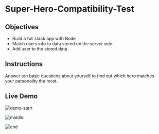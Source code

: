 # Super-Hero-Compatibility-Test

## Objectives
+ Build a full stack app with Node
+ Match users info to data stored on the server side.
+ Add user to the stored data.

## Instructions

Answer ten basic questions about yourself to find out which hero matches your personailty the most. 

## Live Demo

![demo-start](https://user-images.githubusercontent.com/28733244/31101735-f1e5f5a0-a79c-11e7-8452-b21adddd39b9.gif)

![middle](https://user-images.githubusercontent.com/28733244/31101699-d48782f8-a79c-11e7-93ea-25768ea3b405.gif)

![end](https://user-images.githubusercontent.com/28733244/31101652-b9c2cd92-a79c-11e7-899d-30a34d68a2ea.gif)

